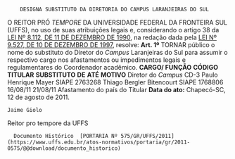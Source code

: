         DESIGNA SUBSTITUTO DA DIRETORIA DO CAMPUS LARANJEIRAS DO SUL  

 O REITOR PRÓ *TEMPORE*  DA UNIVERSIDADE FEDERAL DA FRONTEIRA SUL (UFFS), no uso de suas atribuições legais e, considerando o artigo 38 da [LEI Nº 8.112, DE 11 DE DEZEMBRO DE 1990](http://www.planalto.gov.br/ccivil_03/LEIS/L8112cons.htm), na redação dada pela [LEI Nº 9.527, DE 10 DE DEZEMBRO DE 1997](http://www.planalto.gov.br/ccivil_03/LEIS/L9527.htm), resolve:   **Art. 1º**  TORNAR público o nome do substituto do Diretor do *Campus*  Laranjeiras do Sul para assumir o respectivo cargo nos afastamentos ou impedimentos legais e regulamentares do Coordenador acadêmico.     **CARGO/ FUNÇÃO**    **CÓDIGO**    **TITULAR**    **SUBSTITUTO**    **DE**    **ATÉ**    **MOTIVO**      Diretor do *Campus*   CD-3   Paulo Henrique Mayer SIAPE 2763268   Thiago Bergler Bitencourt SIAPE 1768806   16/08/11   21/08/11   Afastamento do país do Titular            **Data do ato:** Chapecó-SC, 12 de agosto de 2011.   
 

    Jaime Giolo   
 Reitor pro tempore da UFFS 

      Documento Histórico  [PORTARIA Nº 575/GR/UFFS/2011](https://www.uffs.edu.br/atos-normativos/portaria/gr/2011-0575/@@download/documento_historico)     
      